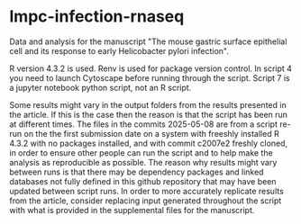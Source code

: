 # lmpc-infection-rnaseq
Data and analysis for the manuscript "The mouse gastric surface epithelial cell and its response to early Helicobacter pylori infection".

R version 4.3.2 is used. Renv is used for package version control. In script 4 you need to launch Cytoscape before running through the script. Script 7 is a jupyter notebook python script, not an R script.

Some results might vary in the output folders from the results presented in the article. If this is the case then the reason is that the script has been run at different times. The files in the commits 2025-05-08 are from a script re-run on the the first submission date on a system with freeshly installed R 4.3.2 with no packages installed, and with commit c2007e2 freshly cloned, in order to ensure other people can run the script and to help make the analysis as reproducible as possible. The reason why results might vary between runs is that there may be dependency packages and linked databases not fully defined in this github repository that may have been updated between script runs. In order to more accurately replicate results from the article, consider replacing input generated throughout the script with what is provided in the supplemental files for the manuscript.

